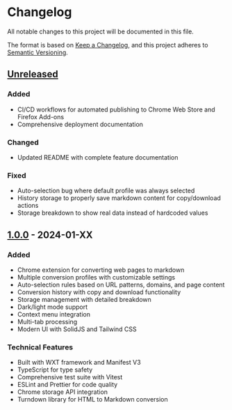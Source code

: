 # Changelog

All notable changes to this project will be documented in this file.

The format is based on [Keep a Changelog](https://keepachangelog.com/en/1.0.0/),
and this project adheres to [Semantic Versioning](https://semver.org/spec/v2.0.0.html).

## [Unreleased]

### Added
- CI/CD workflows for automated publishing to Chrome Web Store and Firefox Add-ons
- Comprehensive deployment documentation

### Changed
- Updated README with complete feature documentation

### Fixed
- Auto-selection bug where default profile was always selected
- History storage to properly save markdown content for copy/download actions
- Storage breakdown to show real data instead of hardcoded values

## [1.0.0] - 2024-01-XX

### Added
- Chrome extension for converting web pages to markdown
- Multiple conversion profiles with customizable settings
- Auto-selection rules based on URL patterns, domains, and page content
- Conversion history with copy and download functionality
- Storage management with detailed breakdown
- Dark/light mode support
- Context menu integration
- Multi-tab processing
- Modern UI with SolidJS and Tailwind CSS

### Technical Features
- Built with WXT framework and Manifest V3
- TypeScript for type safety
- Comprehensive test suite with Vitest
- ESLint and Prettier for code quality
- Chrome storage API integration
- Turndown library for HTML to Markdown conversion

[Unreleased]: https://github.com/salamaashoush/markdown-clipper/compare/v1.0.0...HEAD
[1.0.0]: https://github.com/salamaashoush/markdown-clipper/releases/tag/v1.0.0